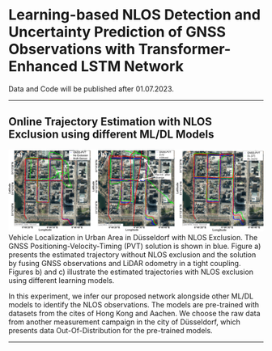 # Learning-based NLOS Detection and Uncertainty Prediction of GNSS Observations with Transformer-Enhanced LSTM Network

Data and Code will be published after 01.07.2023.

<hr>

## Online Trajectory Estimation with NLOS Exclusion using different ML/DL Models
<img src="materials/loca_plot_150dpi.png" alt="Full_Trajectory" title="Optional title">
Vehicle Localization in Urban Area in Düsseldorf with NLOS Exclusion. The GNSS Positioning-Velocity-Timing (PVT) solution is shown in blue. Figure a) presents the estimated trajectory without NLOS exclusion and the solution by fusing GNSS observations and LiDAR odometry in a tight coupling. Figures b) and c) illustrate the estimated trajectories with NLOS exclusion using different learning models.

In this experiment, we infer our proposed network alongside other ML/DL models to identify the NLOS observations. The models are pre-trained with datasets from the cites of Hong Kong and Aachen. We choose the raw data from another measurement campaign in the city of Düsseldorf, which presents data Out-Of-Distribution for the pre-trained models.

<hr>
